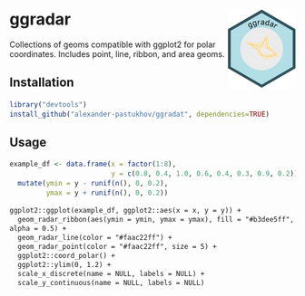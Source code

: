# ggradar <img align="right" src="https://raw.githubusercontent.com/alexander-pastukhov/ggradar/refs/heads/main/ggradar.svg" alt="Logo" height="138" style="float:right; height:138px;">
Collections of geoms compatible with ggplot2 for polar coordinates. Includes point, line, ribbon, and area geoms.


## Installation

```r
library("devtools")
install_github("alexander-pastukhov/ggradat", dependencies=TRUE)
```

## Usage


```r
example_df <- data.frame(x = factor(1:8),
                         y = c(0.8, 0.4, 1.0, 0.6, 0.4, 0.3, 0.9, 0.2)) |>
  mutate(ymin = y - runif(n(), 0, 0.2),
         ymax = y + runif(n(), 0, 0.2))
```

```{r}
ggplot2::ggplot(example_df, ggplot2::aes(x = x, y = y)) +
  geom_radar_ribbon(aes(ymin = ymin, ymax = ymax), fill = "#b3dee5ff", alpha = 0.5) +
  geom_radar_line(color = "#faac22ff") +
  geom_radar_point(color = "#faac22ff", size = 5) +
  ggplot2::coord_polar() +
  ggplot2::ylim(0, 1.2) +
  scale_x_discrete(name = NULL, labels = NULL) +
  scale_y_continuous(name = NULL, labels = NULL)
```
